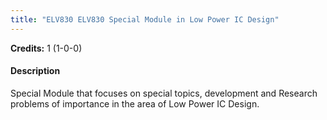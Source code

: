 ```yaml
---
title: "ELV830 ELV830 Special Module in Low Power IC Design"
---
```

**Credits:** 1 (1-0-0)

#### Description
Special Module that focuses on special topics, development and Research problems of importance in the area of Low Power IC Design.
